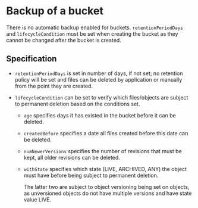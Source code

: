 # Backup of a bucket 

There is no automatic backup enabled for buckets. `retentionPeriodDays` and `lifecycleCondition` must be set when creating the bucket as they cannot be changed after the bucket is created.

## Specification

 * `retentionPeriodDays` is set in number of days, if not set; no retention policy will be set and files can be deleted by application or manually from the point they are created.

 * `lifecycleCondition` can be set to verify which files/objects are subject to permanent deletion based on the conditions set.
     * `age` specifies days it has existed in the bucket before it can be deleted.
     * `createdBefore` specifies a date all files created before this date can be deleted.
     * `numNewerVersions` specifies the number of revisions that must be kept, all older revisions can be deleted.
     * `withState` specifies which state (LIVE, ARCHIVED, ANY) the object must have before being subject to permanent deletion.

        The latter two are subject to object versioning being set on objects, as unversioned objects do not have multiple versions and have state value LIVE.